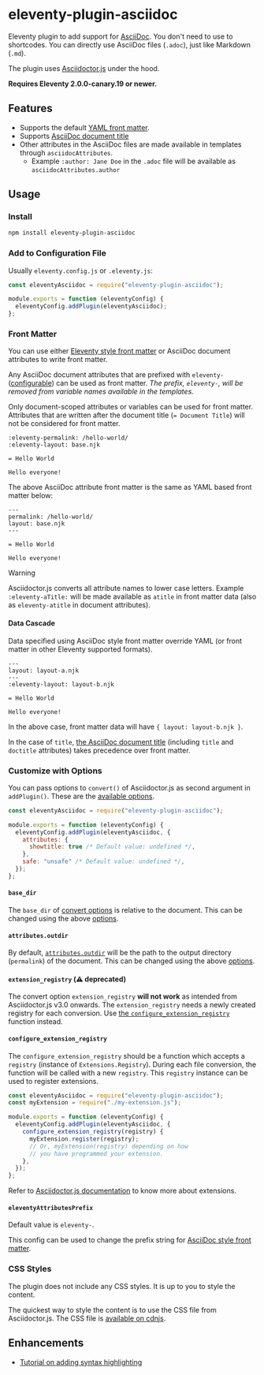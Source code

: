 # eleventy-plugin-asciidoc

Eleventy plugin to add support for [AsciiDoc](https://asciidoc.org/).
You don't need to use to shortcodes.
You can directly use AsciiDoc files (`.adoc`), just like Markdown (`.md`).

The plugin uses [Asciidoctor.js](https://docs.asciidoctor.org/asciidoctor.js) under the hood.

**Requires Eleventy 2.0.0-canary.19 or newer.**

## Features

- Supports the default [YAML front matter](https://www.11ty.dev/docs/data-frontmatter/).
- Supports [AsciiDoc document title](https://docs.asciidoctor.org/asciidoc/latest/document/title/#title-syntax)
- Other attributes in the AsciiDoc files are made available in templates through `asciidocAttributes`.
  - Example `:author: Jane Doe` in the `.adoc` file will be available as `asciidocAttributes.author`

## Usage

### Install

```sh
npm install eleventy-plugin-asciidoc
```

### Add to Configuration File

Usually `eleventy.config.js` or `.eleventy.js`:

```js
const eleventyAsciidoc = require("eleventy-plugin-asciidoc");

module.exports = function (eleventyConfig) {
  eleventyConfig.addPlugin(eleventyAsciidoc);
};
```

### Front Matter

You can use either [Eleventy style front matter](https://www.11ty.dev/docs/data-frontmatter/#front-matter-formats) or AsciiDoc document attributes to write front matter.

Any AsciiDoc document attributes that are prefixed with `eleventy-` ([configurable](#eleventyAttributesPrefix)) can be used as front matter. _The prefix, `eleventy-`, will be removed from variable names available in the templates._

Only document-scoped attributes or variables can be used for front matter. Attributes that are written after the document title (`= Document Title`) will not be considered for front matter.

```adoc
:eleventy-permalink: /hello-world/
:eleventy-layout: base.njk

= Hello World

Hello everyone!
```

The above AsciiDoc attribute front matter is the same as YAML based front matter below:

```adoc
---
permalink: /hello-world/
layout: base.njk
---

= Hello World

Hello everyone!
```

> [!WARNING]
> Asciidoctor.js converts all attribute names to lower case letters. Example `:eleventy-aTitle:` will be made available as `atitle` in front matter data (also as `eleventy-atitle` in document attributes).

#### Data Cascade

Data specified using AsciiDoc style front matter override YAML (or front matter in other Eleventy supported formats).

```adoc
---
layout: layout-a.njk
---
:eleventy-layout: layout-b.njk

= Hello World

Hello everyone!
```

In the above case, front matter data will have `{ layout: layout-b.njk }`.

In the case of `title`, [the AsciiDoc document title](https://docs.asciidoctor.org/asciidoc/latest/document/title/) (including `title` and `doctitle` attributes) takes precedence over front matter.

### Customize with Options

You can pass options to `convert()` of Asciidoctor.js as second argument in `addPlugin()`.
These are the [available options](https://docs.asciidoctor.org/asciidoctor.js/latest/processor/convert-options/).

```js
const eleventyAsciidoc = require("eleventy-plugin-asciidoc");

module.exports = function (eleventyConfig) {
  eleventyConfig.addPlugin(eleventyAsciidoc, {
    attributes: {
      showtitle: true /* Default value: undefined */,
    },
    safe: "unsafe" /* Default value: undefined */,
  });
};
```

#### `base_dir`

The `base_dir` of [convert options](https://docs.asciidoctor.org/asciidoctor.js/latest/processor/convert-options/) is relative to the document.
This can be changed using the above [options](#customize-with-options).

#### `attributes.outdir`

By default, [`attributes.outdir`](https://docs.asciidoctor.org/asciidoc/latest/attributes/document-attributes-ref/#intrinsic-attributes) will be the path to the output directory (`permalink`) of the document.
This can be changed using the above [options](#customize-with-options).

#### `extension_registry` (⚠️ deprecated)

The convert option `extension_registry` **will not work** as intended from Asciidoctor.js v3.0 onwards.
The `extension_registry` needs a newly created registry for each conversion.
Use [the `configure_extension_registry`](#configure_extension_registry) function instead.

#### `configure_extension_registry`

The `configure_extension_registry` should be a function which accepts a `registry` (instance of `Extensions.Registry`).
During each file conversion, the function will be called with a new `registry`.
This `registry` instance can be used to register extensions.

```js
const eleventyAsciidoc = require("eleventy-plugin-asciidoc");
const myExtension = require("./my-extension.js");

module.exports = function (eleventyConfig) {
  eleventyConfig.addPlugin(eleventyAsciidoc, {
    configure_extension_registry(registry) {
      myExtension.register(registry);
      // Or, myExtension(registry) depending on how
      // you have programmed your extension.
    },
  });
};
```

Refer to [Asciidoctor.js documentation](https://docs.asciidoctor.org/asciidoctor.js/latest/extend/extensions/) to know more about extensions.

#### `eleventyAttributesPrefix`

Default value is `eleventy-`.

This config can be used to change the prefix string for [AsciiDoc style front matter](#front-matter).

### CSS Styles

The plugin does not include any CSS styles. It is up to you to style the content.

The quickest way to style the content is to use the CSS file from Asciidoctor.js.
The CSS file is [available on cdnjs](https://cdnjs.com/libraries/asciidoctor.js).

## Enhancements

- [Tutorial on adding syntax highlighting](https://saneef.com/tutorials/asciidoc-syntax-highlighting/)
